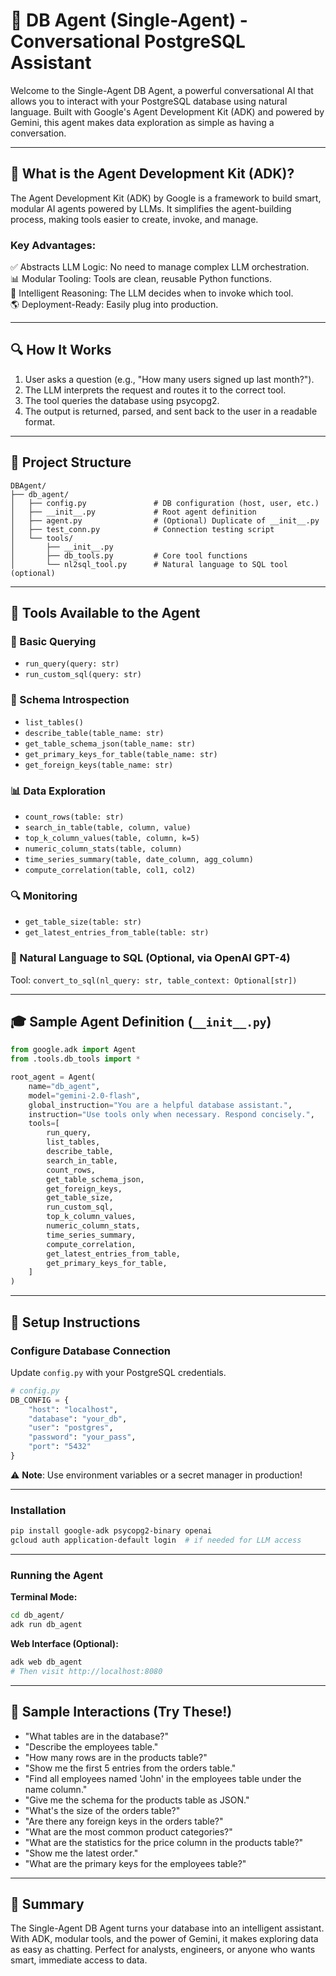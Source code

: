 
# 🤖 DB Agent (Single-Agent) - Conversational PostgreSQL Assistant

Welcome to the Single-Agent DB Agent, a powerful conversational AI that allows you to interact with your PostgreSQL database using natural language. Built with Google's Agent Development Kit (ADK) and powered by Gemini, this agent makes data exploration as simple as having a conversation.

---

## 🔧 What is the Agent Development Kit (ADK)?

The Agent Development Kit (ADK) by Google is a framework to build smart, modular AI agents powered by LLMs. It simplifies the agent-building process, making tools easier to create, invoke, and manage.

### Key Advantages:
✅ Abstracts LLM Logic: No need to manage complex LLM orchestration.  
📊 Modular Tooling: Tools are clean, reusable Python functions.  
🤖 Intelligent Reasoning: The LLM decides when to invoke which tool.  
🌎 Deployment-Ready: Easily plug into production.

---

## 🔍 How It Works

1. User asks a question (e.g., "How many users signed up last month?").
2. The LLM interprets the request and routes it to the correct tool.
3. The tool queries the database using psycopg2.
4. The output is returned, parsed, and sent back to the user in a readable format.

---

## 🔹 Project Structure

```
DBAgent/
├── db_agent/
│   ├── config.py               # DB configuration (host, user, etc.)
│   ├── __init__.py             # Root agent definition
│   ├── agent.py                # (Optional) Duplicate of __init__.py
│   ├── test_conn.py            # Connection testing script
│   └── tools/
│       ├── __init__.py
│       ├── db_tools.py         # Core tool functions
│       └── nl2sql_tool.py      # Natural language to SQL tool (optional)
```

---

## 🚀 Tools Available to the Agent

### 🔢 Basic Querying
- `run_query(query: str)`
- `run_custom_sql(query: str)`

### 📄 Schema Introspection
- `list_tables()`
- `describe_table(table_name: str)`
- `get_table_schema_json(table_name: str)`
- `get_primary_keys_for_table(table_name: str)`
- `get_foreign_keys(table_name: str)`

### 📊 Data Exploration
- `count_rows(table: str)`
- `search_in_table(table, column, value)`
- `top_k_column_values(table, column, k=5)`
- `numeric_column_stats(table, column)`
- `time_series_summary(table, date_column, agg_column)`
- `compute_correlation(table, col1, col2)`

### 🔍 Monitoring
- `get_table_size(table: str)`
- `get_latest_entries_from_table(table: str)`

### 🧠 Natural Language to SQL (Optional, via OpenAI GPT-4)
Tool: `convert_to_sql(nl_query: str, table_context: Optional[str])`

---

## 🎓 Sample Agent Definition (`__init__.py`)

```python
from google.adk import Agent
from .tools.db_tools import *

root_agent = Agent(
    name="db_agent",
    model="gemini-2.0-flash",
    global_instruction="You are a helpful database assistant.",
    instruction="Use tools only when necessary. Respond concisely.",
    tools=[
        run_query,
        list_tables,
        describe_table,
        search_in_table,
        count_rows,
        get_table_schema_json,
        get_foreign_keys,
        get_table_size,
        run_custom_sql,
        top_k_column_values,
        numeric_column_stats,
        time_series_summary,
        compute_correlation,
        get_latest_entries_from_table,
        get_primary_keys_for_table,
    ]
)
```

---

## 🚪 Setup Instructions

### Configure Database Connection
Update `config.py` with your PostgreSQL credentials.

```python
# config.py
DB_CONFIG = {
    "host": "localhost",
    "database": "your_db",
    "user": "postgres",
    "password": "your_pass",
    "port": "5432"
}
```

⚠️ **Note**: Use environment variables or a secret manager in production!

---

### Installation

```bash
pip install google-adk psycopg2-binary openai
gcloud auth application-default login  # if needed for LLM access
```

---

### Running the Agent

**Terminal Mode:**
```bash
cd db_agent/
adk run db_agent
```

**Web Interface (Optional):**
```bash
adk web db_agent
# Then visit http://localhost:8080
```

---

## 💬 Sample Interactions (Try These!)

- "What tables are in the database?"
- "Describe the employees table."
- "How many rows are in the products table?"
- "Show me the first 5 entries from the orders table."
- "Find all employees named 'John' in the employees table under the name column."
- "Give me the schema for the products table as JSON."
- "What's the size of the orders table?"
- "Are there any foreign keys in the orders table?"
- "What are the most common product categories?"
- "What are the statistics for the price column in the products table?"
- "Show me the latest order."
- "What are the primary keys for the employees table?"

---

## 🎉 Summary

The Single-Agent DB Agent turns your database into an intelligent assistant. With ADK, modular tools, and the power of Gemini, it makes exploring data as easy as chatting. Perfect for analysts, engineers, or anyone who wants smart, immediate access to data.
